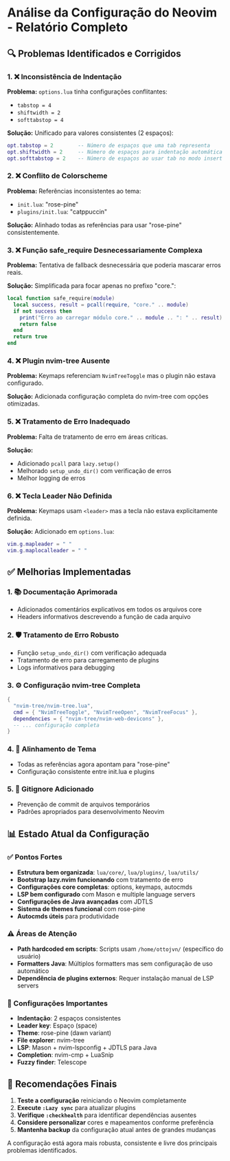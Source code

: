 # Análise da Configuração do Neovim - Relatório Completo

## 🔍 Problemas Identificados e Corrigidos

### 1. ❌ Inconsistência de Indentação
**Problema:** `options.lua` tinha configurações conflitantes:
- `tabstop = 4`
- `shiftwidth = 2` 
- `softtabstop = 4`

**Solução:** Unificado para valores consistentes (2 espaços):
```lua
opt.tabstop = 2        -- Número de espaços que uma tab representa
opt.shiftwidth = 2     -- Número de espaços para indentação automática
opt.softtabstop = 2    -- Número de espaços ao usar tab no modo insert
```

### 2. ❌ Conflito de Colorscheme
**Problema:** Referências inconsistentes ao tema:
- `init.lua`: "rose-pine"
- `plugins/init.lua`: "catppuccin"

**Solução:** Alinhado todas as referências para usar "rose-pine" consistentemente.

### 3. ❌ Função safe_require Desnecessariamente Complexa
**Problema:** Tentativa de fallback desnecessária que poderia mascarar erros reais.

**Solução:** Simplificada para focar apenas no prefixo "core.":
```lua
local function safe_require(module)
  local success, result = pcall(require, "core." .. module)
  if not success then
    print("Erro ao carregar módulo core." .. module .. ": " .. result)
    return false
  end
  return true
end
```

### 4. ❌ Plugin nvim-tree Ausente
**Problema:** Keymaps referenciam `NvimTreeToggle` mas o plugin não estava configurado.

**Solução:** Adicionada configuração completa do nvim-tree com opções otimizadas.

### 5. ❌ Tratamento de Erro Inadequado
**Problema:** Falta de tratamento de erro em áreas críticas.

**Solução:** 
- Adicionado `pcall` para `lazy.setup()`
- Melhorado `setup_undo_dir()` com verificação de erros
- Melhor logging de erros

### 6. ❌ Tecla Leader Não Definida
**Problema:** Keymaps usam `<leader>` mas a tecla não estava explicitamente definida.

**Solução:** Adicionado em `options.lua`:
```lua
vim.g.mapleader = " "
vim.g.maplocalleader = " "
```

## ✅ Melhorias Implementadas

### 1. 📚 Documentação Aprimorada
- Adicionados comentários explicativos em todos os arquivos core
- Headers informativos descrevendo a função de cada arquivo

### 2. 🛡️ Tratamento de Erro Robusto
- Função `setup_undo_dir()` com verificação adequada
- Tratamento de erro para carregamento de plugins
- Logs informativos para debugging

### 3. ⚙️ Configuração nvim-tree Completa
```lua
{
  "nvim-tree/nvim-tree.lua",
  cmd = { "NvimTreeToggle", "NvimTreeOpen", "NvimTreeFocus" },
  dependencies = { "nvim-tree/nvim-web-devicons" },
  -- ... configuração completa
}
```

### 4. 🎨 Alinhamento de Tema
- Todas as referências agora apontam para "rose-pine"
- Configuração consistente entre init.lua e plugins

### 5. 📁 Gitignore Adicionado
- Prevenção de commit de arquivos temporários
- Padrões apropriados para desenvolvimento Neovim

## 📊 Estado Atual da Configuração

### ✅ Pontos Fortes
- **Estrutura bem organizada**: `lua/core/`, `lua/plugins/`, `lua/utils/`
- **Bootstrap lazy.nvim funcionando** com tratamento de erro
- **Configurações core completas**: options, keymaps, autocmds
- **LSP bem configurado** com Mason e multiple language servers
- **Configurações de Java avançadas** com JDTLS
- **Sistema de themes funcional** com rose-pine
- **Autocmds úteis** para produtividade

### ⚠️ Áreas de Atenção
- **Path hardcoded em scripts**: Scripts usam `/home/ottojvn/` (específico do usuário)
- **Formatters Java**: Múltiplos formatters mas sem configuração de uso automático
- **Dependência de plugins externos**: Requer instalação manual de LSP servers

### 🔧 Configurações Importantes
- **Indentação**: 2 espaços consistentes
- **Leader key**: Espaço (space)
- **Theme**: rose-pine (dawn variant)
- **File explorer**: nvim-tree
- **LSP**: Mason + nvim-lspconfig + JDTLS para Java
- **Completion**: nvim-cmp + LuaSnip
- **Fuzzy finder**: Telescope

## 🎯 Recomendações Finais

1. **Teste a configuração** reiniciando o Neovim completamente
2. **Execute `:Lazy sync`** para atualizar plugins
3. **Verifique `:checkhealth`** para identificar dependências ausentes
4. **Considere personalizar** cores e mapeamentos conforme preferência
5. **Mantenha backup** da configuração atual antes de grandes mudanças

A configuração está agora mais robusta, consistente e livre dos principais problemas identificados.